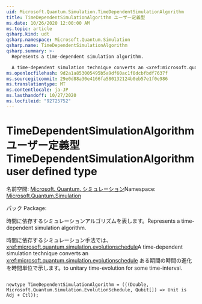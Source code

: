 ```yaml
---
uid: Microsoft.Quantum.Simulation.TimeDependentSimulationAlgorithm
title: TimeDependentSimulationAlgorithm ユーザー定義型
ms.date: 10/26/2020 12:00:00 AM
ms.topic: article
qsharp.kind: udt
qsharp.namespace: Microsoft.Quantum.Simulation
qsharp.name: TimeDependentSimulationAlgorithm
qsharp.summary: >-
  Represents a time-dependent simulation algorithm.

  A time-dependent simulation technique converts an <xref:microsoft.quantum.simulation.evolutionschedule> to unitary time-evolution for some time-interval.
ms.openlocfilehash: 9d2a1a853005495b5a9df60ac1f0dcbfbdf7637f
ms.sourcegitcommit: 29e0d88a30e4166fa580132124b0eb57e1f0e986
ms.translationtype: MT
ms.contentlocale: ja-JP
ms.lasthandoff: 10/27/2020
ms.locfileid: "92725752"
---
```

# <a name="timedependentsimulationalgorithm-user-defined-type"></a><span data-ttu-id="86a9b-102">TimeDependentSimulationAlgorithm ユーザー定義型</span><span class="sxs-lookup"><span data-stu-id="86a9b-102">TimeDependentSimulationAlgorithm user defined type</span></span>

<span data-ttu-id="86a9b-103">名前空間: [Microsoft. Quantum. シミュレーション](xref:Microsoft.Quantum.Simulation)</span><span class="sxs-lookup"><span data-stu-id="86a9b-103">Namespace: [Microsoft.Quantum.Simulation](xref:Microsoft.Quantum.Simulation)</span></span>

<span data-ttu-id="86a9b-104">パック [](https://nuget.org/packages/)</span><span class="sxs-lookup"><span data-stu-id="86a9b-104">Package: [](https://nuget.org/packages/)</span></span>


<span data-ttu-id="86a9b-105">時間に依存するシミュレーションアルゴリズムを表します。</span><span class="sxs-lookup"><span data-stu-id="86a9b-105">Represents a time-dependent simulation algorithm.</span></span>

<span data-ttu-id="86a9b-106">時間に依存するシミュレーション手法では、 <xref:microsoft.quantum.simulation.evolutionschedule></span><span class="sxs-lookup"><span data-stu-id="86a9b-106">A time-dependent simulation technique converts an <xref:microsoft.quantum.simulation.evolutionschedule></span></span>
<span data-ttu-id="86a9b-107">ある期間の時間の進化を時間単位で示します。</span><span class="sxs-lookup"><span data-stu-id="86a9b-107">to unitary time-evolution for some time-interval.</span></span>

```qsharp

newtype TimeDependentSimulationAlgorithm = (((Double, Microsoft.Quantum.Simulation.EvolutionSchedule, Qubit[]) => Unit is Adj + Ctl));
```

